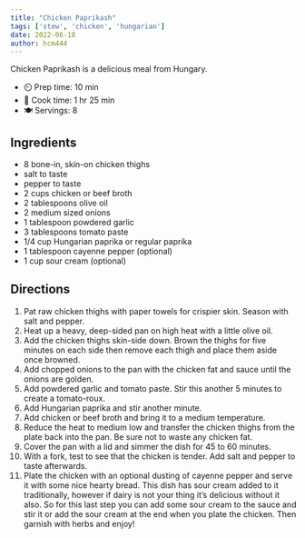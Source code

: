 ```yaml
---
title: "Chicken Paprikash"
tags: ['stew', 'chicken', 'hungarian']
date: 2022-06-18
author: hcm444
---
```


Chicken Paprikash is a delicious meal from Hungary.

- ⏲️ Prep time: 10 min
- 🍳 Cook time: 1 hr 25 min
- 🍽️ Servings: 8

## Ingredients

- 8 bone-in, skin-on chicken thighs
- salt to taste
- pepper to taste
- 2 cups chicken or beef broth
- 2 tablespoons olive oil
- 2 medium sized onions
- 1 tablespoon powdered garlic
- 3 tablespoons tomato paste
- 1/4 cup Hungarian paprika or regular paprika
- 1 tablespoon cayenne pepper (optional)
- 1 cup sour cream (optional)

## Directions

1. Pat raw chicken thighs with paper towels for crispier skin. Season with salt and pepper.
2. Heat up a heavy, deep-sided pan on high heat with a little olive oil.
3. Add the chicken thighs skin-side down. Brown the thighs for five minutes on each side then remove each thigh and place them aside once browned.
4. Add chopped onions to the pan with the chicken fat and sauce until the onions are golden.
5. Add powdered garlic and tomato paste. Stir this another 5 minutes to create a tomato-roux.
6. Add Hungarian paprika and stir another minute.
7. Add chicken or beef broth and bring it to a medium temperature.
8. Reduce the heat to medium low and transfer the chicken thighs from the plate back into the pan. Be sure not to waste any chicken fat.
9. Cover the pan with a lid and simmer the dish for 45 to 60 minutes.
10. With a fork, test to see that the chicken is tender. Add salt and pepper to taste afterwards.
11. Plate the chicken with an optional dusting of cayenne pepper and serve it with some nice hearty bread. This dish has sour cream added to it traditionally, however if dairy is not your thing it’s delicious without it also. So for this last step you can add some sour cream to the sauce and stir it or add the sour cream at the end when you plate the chicken. Then garnish with herbs and enjoy!
